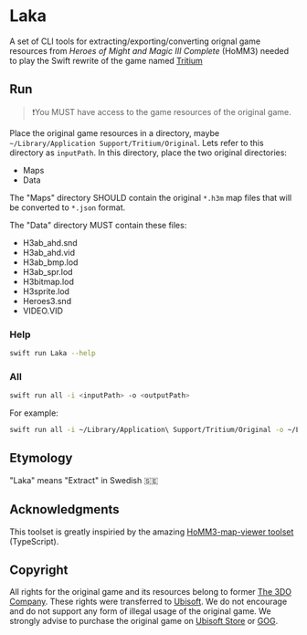#  Laka

A set of CLI tools for extracting/exporting/converting orignal game resources from *Heroes of Might and Magic III Complete* (HoMM3) needed to play the Swift rewrite of the game named [Tritium](https://github.com/Sajjon/Tritium)

## Run

> ❗️You MUST have access to the game resources of the original game.

Place the original game resources in a directory, maybe `~/Library/Application Support/Tritium/Original`. Lets refer to this directory as `inputPath`. In this directory, place the two original directories:
* Maps
* Data

The "Maps" directory SHOULD contain the original `*.h3m` map files that will be converted to `*.json` format.

The "Data" directory MUST contain these files:
* H3ab_ahd.snd  
* H3ab_ahd.vid  
* H3ab_bmp.lod  
* H3ab_spr.lod  
* H3bitmap.lod  
* H3sprite.lod  
* Heroes3.snd  
* VIDEO.VID  

### Help
```sh
swift run Laka --help
```

### All
```sh
swift run all -i <inputPath> -o <outputPath>
```

For example:
```sh
swift run all -i ~/Library/Application\ Support/Tritium/Original -o ~/Library/Application\ Support/Tritium/Extracted
```

## Etymology
"Laka" means "Extract" in Swedish 🇸🇪

## Acknowledgments
This toolset is greatly inspiried by the amazing [HoMM3-map-viewer toolset](https://github.com/srg-kostyrko/hoom3-map-viewer/tree/master/scripts) (TypeScript).

## Copyright
All rights for the original game and its resources belong to former [The 3DO Company](https://en.wikipedia.org/wiki/The_3DO_Company). These rights were transferred to [Ubisoft](https://www.ubisoft.com/). We do not encourage and do not support any form of illegal usage of the original game. We strongly advise to purchase the original game on [Ubisoft Store](https://store.ubi.com/eu/game?pid=575ffd9ba3be1633568b4d8c) or [GOG](https://www.gog.com/game/heroes_of_might_and_magic_3_complete_edition).
